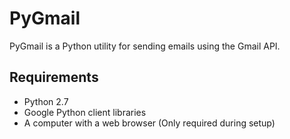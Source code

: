 # PyGmail

PyGmail is a Python utility for sending emails using the Gmail API.

## Requirements
* Python 2.7
* Google Python client libraries
* A computer with a web browser (Only required during setup)
